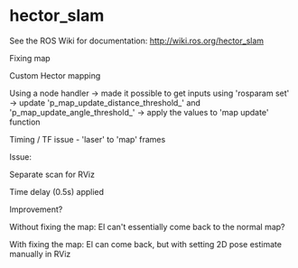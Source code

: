 # hector_slam

See the ROS Wiki for documentation: http://wiki.ros.org/hector_slam



Fixing map 

Custom Hector mapping

Using a node handler -> made it possible to get inputs using 'rosparam set' -> update 'p_map_update_distance_threshold_' and 'p_map_update_angle_threshold_' -> apply the values to 'map update' function  

Timing / TF issue - 'laser' to 'map' frames 

Issue: 

Separate scan for RViz 

Time delay (0.5s) applied 

Improvement? 

Without fixing the map: El can't essentially come back to the normal map? 

With fixing the map: El can come back, but with setting 2D pose estimate manually in RViz 